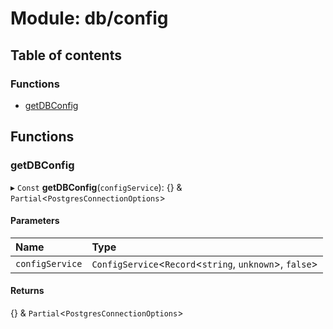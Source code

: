 # Module: db/config

## Table of contents

### Functions

- [getDBConfig](db_config.md#getdbconfig)

## Functions

### getDBConfig

▸ `Const` **getDBConfig**(`configService`): {} & `Partial`<`PostgresConnectionOptions`\>

#### Parameters

| Name | Type |
| :------ | :------ |
| `configService` | `ConfigService`<`Record`<`string`, `unknown`\>, ``false``\> |

#### Returns

{} & `Partial`<`PostgresConnectionOptions`\>
